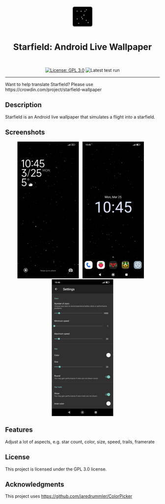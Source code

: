 
<br/>
<p align="center">
    <a href="https://ffalt.github.io" target="_blank">
        <img height="80" width="80" src="./fastlane/metadata/android/en-US/images/icon.png" alt="Starfield logo">
    </a>
</p>

<h1 align="center">Starfield: Android Live Wallpaper</h1>
<br>

<p align="center">
    <a href="https://opensource.org/license/gpl-3-0" target="_blank"><img src="https://img.shields.io/github/license/ffalt/starfield.svg" alt="License: GPL 3.0"></a>
    <img src="https://github.com/ffalt/starfield/workflows/test/badge.svg" alt="Latest test run">
</p>

<hr>
Want to help translate Starfield? Please use https://crowdin.com/project/starfield-wallpaper
<br>

## Description

Starfield is an Android live wallpaper that simulates a flight into a starfield.

## Screenshots

<p align="middle">
<img width="200" src="./fastlane/metadata/android/en-US/images/phoneScreenshots/1_lock_screen.jpg" alt="Lock Screen">&nbsp; &nbsp;<img width="200" src="./fastlane/metadata/android/en-US/images/phoneScreenshots/2_wallpaper.jpg" alt="Wallpaper">&nbsp; &nbsp;<img width="200" src="./fastlane/metadata/android/en-US/images/phoneScreenshots/4_settings.jpg" alt="Settings">
</p>

## Features

Adjust a lot of aspects, e.g. star count, color, size, speed, trails, framerate

## License

This project is licensed under the GPL 3.0 license.

## Acknowledgments

This project uses https://github.com/jaredrummler/ColorPicker
